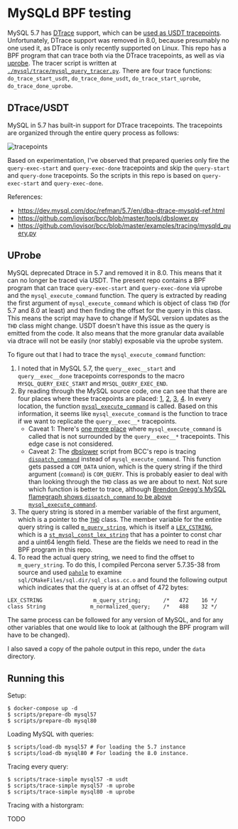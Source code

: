 MySQLd BPF testing
==================

MySQL 5.7 has [DTrace][1] support, which can be [used as USDT tracepoints][2].
Unfortunately, DTrace support was removed in 8.0, because presumably no one
used it, as DTrace is only recently supported on Linux. This repo has a BPF
program that can trace both via the DTrace tracepoints, as well as via
[uprobe][3]. The tracer script is written at
[`./mysql/trace/mysql_query_tracer.py`](./mysql/trace/mysql_query_tracer.py).
There are four trace functions: `do_trace_start_usdt`, `do_trace_done_usdt`,
`do_trace_start_uprobe`, `do_trace_done_uprobe`.

[1]: https://dev.mysql.com/doc/refman/5.7/en/dba-dtrace-server.html
[2]: https://leezhenghui.github.io/linux/2019/03/05/exploring-usdt-on-linux.html#heading-how-does-dtrace-works-with-usdt
[3]: https://www.brendangregg.com/blog/2015-06-28/linux-ftrace-uprobe.html

DTrace/USDT
-----------

MySQL in 5.7 has built-in support for DTrace tracepoints. The tracepoints are
organized through the entire query process as follows:

![tracepoints](https://dev.mysql.com/doc/refman/5.7/en/images/dtrace-groups.png)

Based on experimentation, I've observed that prepared queries only fire the
`query-exec-start` and `query-exec-done` tracepoints and skip the `query-start`
and `query-done` tracepoints. So the scripts in this repo is based on
`query-exec-start` and `query-exec-done`.

References: 

- https://dev.mysql.com/doc/refman/5.7/en/dba-dtrace-mysqld-ref.html
- https://github.com/iovisor/bcc/blob/master/tools/dbslower.py
- https://github.com/iovisor/bcc/blob/master/examples/tracing/mysqld_query.py

UProbe
------

MySQL deprecated Dtrace in 5.7 and removed it in 8.0. This means that it can
no longer be traced via USDT. The present repo contains a BPF program that can
trace `query-exec-start` and `query-exec-done` via uprobe and the
`mysql_execute_command` function. The query is extracted by reading the first
argument of `mysql_execute_command` which is object of class `THD` (for 5.7 and
8.0 at least) and then finding the offset for the query in this class. This
means the script may have to change if MySQL version updates as the `THD` class
might change. USDT doesn't have this issue as the query is emitted from the
code. It also means that the more granular data available via dtrace will not
be easily (nor stably) exposable via the uprobe system.

To figure out that I had to trace the `mysql_execute_command` function:

1. I noted that in MySQL 5.7, the `query__exec__start` and `query__exec__done`
   tracepoints corresponds to the macro `MYSQL_QUERY_EXEC_START` and
   `MYSQL_QUERY_EXEC_END`.
2. By reading through the MySQL source code, one can see that there are four
   places where these tracepoints are placed: [1][1], [2][2], [3][3], [4][4].
   In every location, the function [`mysql_execute_command`][5] is called.
   Based on this information, it seems like `mysql_execute_command` is the
   function to trace if we want to replicate the `query__exec__*` tracepoints.
   - Caveat 1: There's [one more place][6] where `mysql_execute_command` is
     called that is not surrounded by the `query__exec__*` tracepoints. This
     edge case is not considered.
   - Caveat 2: The [dbslower][7] script from BCC's repo is tracing
     [`dispatch_command`][8] instead of `mysql_execute_command`. This function
     gets passed a `COM_DATA` union, which is the query string if the third
     argument (`command`) is `COM_QUERY`. This is probably easier to deal with
     than looking through the `THD` class as we are about to next. Not sure
     which function is better to trace, although [Brendon Gregg's MySQL
     flamegraph shows `dispatch_command` to be above
     `mysql_execute_command`][9].
3. The query string is stored in a member variable of the first argument, which
   is a pointer to the [`THD`][10] class. The member variable for the entire
   query string is called [`m_query_string`][11], which is itself a
   [`LEX_CSTRING`][12], which is a [`st_mysql_const_lex_string`][13] that has a
   pointer to const char and a uint64 length field. These are the fields we
   need to read in the BPF program in this repo.
4. To read the actual query string, we need to find the offset to
   `m_query_string`. To do this, I compiled Percona server 5.7.35-38 from
   source and used [`pahole`][14] to examine
   `sql/CMakeFiles/sql.dir/sql_class.cc.o` and found the following output
   which indicates that the query is at an offset of 472 bytes:
```
LEX_CSTRING                m_query_string;       /*   472    16 */
class String              m_normalized_query;    /*   488    32 */
```

The same process can be followed for any version of MySQL, and for any other
variables that one would like to look at (although the BPF program will have to
be changed).

I also saved a copy of the pahole output in this repo, under the `data`
directory.

[1]: https://github.com/mysql/mysql-server/blob/0ed6d65f4c60a38e77a672fc528efd3f44bc7701/sql/sp_instr.cc#L1015-L1033
[2]: https://github.com/mysql/mysql-server/blob/0ed6d65f4c60a38e77a672fc528efd3f44bc7701/sql/sql_cursor.cc#L118-L132
[3]: https://github.com/mysql/mysql-server/blob/0ed6d65f4c60a38e77a672fc528efd3f44bc7701/sql/sql_parse.cc#L5583-L5601
[4]: https://github.com/mysql/mysql-server/blob/0ed6d65f4c60a38e77a672fc528efd3f44bc7701/sql/sql_prepare.cc#L3979-L4010
[5]: https://github.com/mysql/mysql-server/blob/0ed6d65f4c60a38e77a672fc528efd3f44bc7701/sql/sql_parse.cc#L2437-L5117
[6]: https://github.com/mysql/mysql-server/blob/0ed6d65f4c60a38e77a672fc528efd3f44bc7701/sql/sql_prepare.cc#L3052
[7]: https://github.com/iovisor/bcc/blob/c9805f4/tools/dbslower.py
[8]: https://github.com/mysql/mysql-server/blob/0ed6d65f4c60a38e77a672fc528efd3f44bc7701/sql/sql_parse.cc#L1219
[9]: https://www.brendangregg.com/FlameGraphs/cpu-mysql-updated.svg
[10]: https://github.com/mysql/mysql-server/blob/0ed6d65f4c60a38e77a672fc528efd3f44bc7701/sql/sql_class.h#L1465
[11]: https://github.com/mysql/mysql-server/blob/0ed6d65f4c60a38e77a672fc528efd3f44bc7701/sql/sql_class.h#L1523
[12]: https://github.com/mysql/mysql-server/blob/0ed6d65f4c60a38e77a672fc528efd3f44bc7701/include/m_string.h#L243
[13]: https://github.com/mysql/mysql-server/blob/0ed6d65f4c60a38e77a672fc528efd3f44bc7701/include/mysql/mysql_lex_string.h#L33-L37
[14]: https://manpages.debian.org/bullseye/dwarves/pahole.1.en.html

Running this
------------

Setup:

```
$ docker-compose up -d
$ scripts/prepare-db mysql57
$ scripts/prepare-db mysql80
```

Loading MySQL with queries:

```
$ scripts/load-db mysql57 # For loading the 5.7 instance
$ scripts/load-db mysql80 # For loading the 8.0 instance.
```

Tracing every query:

```
$ scripts/trace-simple mysql57 -m usdt
$ scripts/trace-simple mysql57 -m uprobe
$ scripts/trace-simple mysql80 -m uprobe
```

Tracing with a historgram:

TODO
